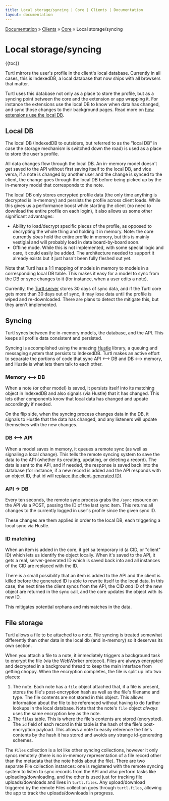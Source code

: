 ```yaml
---
title: Local storage/syncing | Core | Clients | Documentation
layout: documentation
---
```


<div class="breadcrumb">
    <a href="/docs">Documentation</a> &raquo;
    <a href="/docs/clients/index">Clients</a> &raquo;
    <a href="/docs/clients/core/index">Core</a> &raquo;
    Local storage/syncing
</div>

# Local storage/syncing
{{toc}}

Turtl mirrors the user's profile in the client's local database. Currently in
all cases, this is IndexedDB, a local database that now ships with all browsers
that matter.

Turtl uses this database not only as a place to store the profile, but as a
syncing point between the core and the extension or app wrapping it. For
instance the extensions use the local DB to know when data has changed, and sync
those changes to their background pages. Read more on [how extensions use the local DB](/docs/clients/extensions/index#architecture).

## Local DB
The local DB (IndexedDB to outsiders, but referred to as the "local DB" in case
the storage mechanism is switched down the road) is used as a place to store
the user's profile.

All data changes flow through the local DB. An in-memory model doesn't get saved
to the API without first saving itself to the local DB, and vice versa, if a
note is changed by another user and the change is synced to the client, the
change goes through the local DB before being picked up by the in-memory model
that corresponds to the note.

The local DB only stores encrypted profile data (the only time anything is
decrypted is in-memory) and persists the profile across client loads. While this
gives us a performance boost while starting the client (no need to download the
entire profile on each login), it also allows us some other significant
advantages:

- Ability to load/decrypt specific pieces of the profile, as opposed to
  decrypting the whole thing and holding it in memory. Note: the core currently
  *does* hold the entire profile in memory, but this is mainly vestigial and
  will probably load in data board-by-board soon.
- Offline mode. While this is not implemented, with some special logic and care,
  it could easily be added. The architecture needed to support it already exists
  but it just hasn't been fully fleshed out yet.

Note that Turtl has a 1:1 mapping of models in memory to models in a
corresponding local DB table. This makes it easy for a model to sync from the DB
or sync changes to it (for instance, when a user edits a note).

Currently, the [Turtl server](/docs/server/index) stores 30 days of sync data,
and if the Turtl core gets more than 30 days out of sync, it may lose data until
the profile is wiped and re-downloaded. There are plans to detect the mitigate
this, but they aren't implemented.

## Syncing
Turtl syncs between the in-memory models, the database, and the API. This keeps
all profile data consistent and persisted.

Syncing is accomplished using the amazing [Hustle](https://github.com/orthecreedence.hustle)
library, a queuing and messaging system that persists to IndexedDB. Turtl makes
an active effort to separate the portions of code that sync API <--> DB and
DB <--> memory, and Hustle is what lets them talk to each other.

### Memory <--> DB
When a note (or other model) is saved, it persists itself into its matching
object in IndexedDB and also signals (via Hustle) that it has changed. This lets
other components know that local data has changed and update accordingly if
needed.

On the flip side, when the syncing process changes data in the DB, it signals
to Hustle that the data has changed, and any listeners will update themselves
with the new changes.

### DB <--> API
When a model saves in memory, it queues a remote sync (as well as signaling a
local change). This tells the remote syncing system to save the data to the API
(whether its creating, updating, or deleting a record). The data is sent to the
API, and if needed, the response is saved back into the database (for instance,
if a new record is added and the API responds with an object ID, that id will
[replace the client-generated ID](#id-matching)).

### API -> DB
Every ten seconds, the remote sync process grabs the `/sync` resource on the API
via a POST, passing the ID of the last sync item. This returns all changes to
the currently logged in user's profile since the given sync ID.

These changes are them applied in order to the local DB, each triggering a local
sync via Hustle.

### ID matching
When an item is added in the core, it get sa temporary id (a CID, or "client"
ID) which lets us identify the object locally. When it's saved to the API, it
gets a real, server-generated ID which is saved back into and all instances of
the CID are replaced with the ID.

There is a small possibility that an item is added to the API and the client is
killed before the generated ID is able to rewrite itself to the local data. In
this case, the next time the client syncs from the API, the CID *and* ID of the
new object are returned in the sync call, and the core updates the object with
its new ID.

This mitigates potential orphans and mismatches in the data.

## File storage
Turtl allows a file to be attached to a note. File syncing is treated somewhat
differently than other data in the local db (and in-memory) so it deserves its
own section.

When you attach a file to a note, it immediately triggers a background task to
encrypt the file (via the WebWorker protocol). Files are always encrypted and
decrypted in a background thread to keep the main interface from getting choppy.
When the encryption completes, the file is split up into two places:

1. The note. Each note has a `file` object attached that, if a file is present,
stores the file's post-encryption hash as well as the file's filename and
type. The file contents are not stored in this object. This allows information
about the file to be referenced without having to do further lookups in the
local database. Note that the note's `file` object *always* uses the same
encryption key as the note.
1. The `files` table. This is where the file's contents are stored (encrypted).
The `id` field of each record in this table is the hash of the file's
post-encryption payload. This allows a note to easily reference the file's
contents by the hash it has stored and avoids any strange id-generating schemes.

The `Files` collection is a lot like other syncing collections, however it only
syncs remotely (there is no in-memory representation of a file record other than
the metadata that the note holds about the file). There are two separate File
collection instances: one is registered with the remote syncing system to listen
to sync records from the API and also perform tasks like uploading/downloading,
and the other is used just for tracking file uploads/downloads and lives in
`turtl.files`. Any upload/download triggered by the remote Files collection goes
through `turtl.files`, allowing the app to track the uploads/downloads in
progress.

